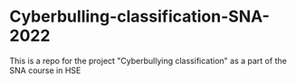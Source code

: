 # Cyberbulling-classification-SNA-2022
This is a repo for the project "Cyberbullying classification" as a part of the SNA course in HSE
